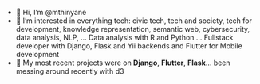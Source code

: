 - 👋 Hi, I’m @mthinyane
- 👀 I’m interested in everything tech: civic tech, tech and society, tech for development, knowledge representation, semantic web, cybersecurity, data analysis, NLP, ... Data analysis with R and Python ... Fullstack developer with Django, Flask and Yii backends and Flutter for Mobile development
- 🌱 My most recent projects were on **Django**, **Flutter**, **Flask**... been messing around recently with d3
